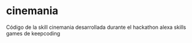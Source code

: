 # cinemania
Código de la skill cinemania desarrollada durante el hackathon alexa skills games de keepcoding

